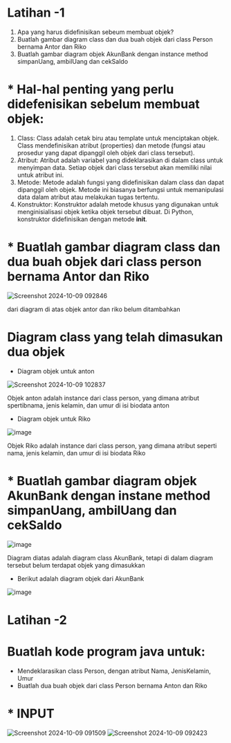 
# Latihan -1
1. Apa yang harus didefinisikan sebeum membuat objek?
2. Buatlah gambar diagram class dan dua buah objek dari class Person
bernama Antor dan Riko
3. Buatlah gambar diagram objek AkunBank dengan instance method
simpanUang, ambilUang dan cekSaldo

# * Hal-hal penting yang perlu didefenisikan sebelum membuat objek:
1. Class: Class adalah cetak biru atau template untuk menciptakan objek. Class mendefinisikan atribut (properties) dan metode (fungsi atau prosedur yang dapat dipanggil oleh objek dari class tersebut).
2. Atribut: Atribut adalah variabel yang dideklarasikan di dalam class untuk menyimpan data. Setiap objek dari class tersebut akan memiliki nilai untuk atribut ini.
3. Metode: Metode adalah fungsi yang didefinisikan dalam class dan dapat dipanggil oleh objek. Metode ini biasanya berfungsi untuk memanipulasi data dalam atribut atau melakukan tugas tertentu.
4. Konstruktor: Konstruktor adalah metode khusus yang digunakan untuk menginisialisasi objek ketika objek tersebut dibuat. Di Python, konstruktor didefinisikan dengan metode __init__.

# * Buatlah gambar diagram class dan dua buah objek dari class person bernama Antor dan Riko

![Screenshot 2024-10-09 092846](https://github.com/user-attachments/assets/2062e0ea-5586-40be-a129-a155d8b4fc84)

dari diagram di atas objek antor dan riko belum ditambahkan

# Diagram class yang telah dimasukan dua objek
* Diagram objek untuk anton
  
![Screenshot 2024-10-09 102837](https://github.com/user-attachments/assets/a83846d3-3292-41f6-9b9d-a80c95011d93)

Objek anton adalah instance dari class person, yang dimana atribut spertibnama, jenis kelamin, dan umur di isi biodata anton

* Diagram objek untuk Riko

![image](https://github.com/user-attachments/assets/d4ea6543-b392-4d66-8bd6-5bb2ce7f52d6)

Objek Riko adalah instance dari class person, yang dimana atribut seperti nama, jenis kelamin, dan umur di isi biodata Riko

# * Buatlah gambar diagram objek AkunBank dengan instane method simpanUang, ambilUang dan cekSaldo

![image](https://github.com/user-attachments/assets/9131e05c-4d59-4dcd-ad2c-2ee818496662)

Diagram diatas adalah diagram class AkunBank, tetapi di dalam diagram tersebut belum terdapat objek yang dimasukkan

* Berikut adalah diagram objek dari AkunBank

![image](https://github.com/user-attachments/assets/f875200b-1922-40a0-9cb3-db21cb011e45)












# Latihan -2
# Buatlah kode program java untuk:
* Mendeklarasikan class Person, dengan atribut Nama,
JenisKelamin, Umur
* Buatlah dua buah objek dari class Person bernama Anton
dan Riko
# * INPUT
![Screenshot 2024-10-09 091509](https://github.com/user-attachments/assets/89f7664d-c7db-4ad0-8cf5-01cc3dbfb118)
![Screenshot 2024-10-09 092423](https://github.com/user-attachments/assets/4465ff50-82b6-418c-a346-9d6f5c3b5405)








